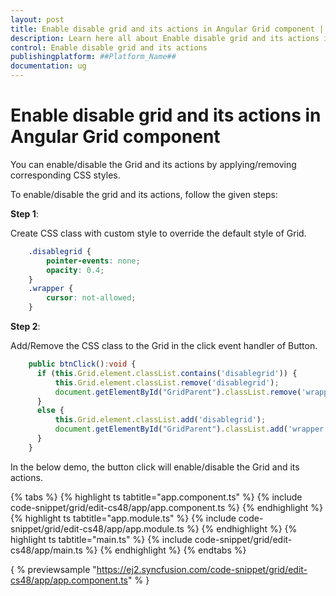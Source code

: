 ```yaml
---
layout: post
title: Enable disable grid and its actions in Angular Grid component | Syncfusion
description: Learn here all about Enable disable grid and its actions in Syncfusion ##Platform_Name## Grid component of Syncfusion Essential JS 2 and more.
control: Enable disable grid and its actions 
publishingplatform: ##Platform_Name##
documentation: ug
---
```


# Enable disable grid and its actions in Angular Grid component

You can enable/disable the Grid and its actions by applying/removing corresponding CSS styles.

To enable/disable the grid and its actions, follow the given steps:

**Step 1**:

Create CSS class with custom style to override the default style of Grid.

```css
    .disablegrid {
        pointer-events: none;
        opacity: 0.4;
    }
    .wrapper {
        cursor: not-allowed;
    }

```

**Step 2**:

Add/Remove the CSS class to the Grid in the click event handler of Button.

```typescript
    public btnClick():void {
      if (this.Grid.element.classList.contains('disablegrid')) {
          this.Grid.element.classList.remove('disablegrid');
          document.getElementById("GridParent").classList.remove('wrapper');
      }
      else {
          this.Grid.element.classList.add('disablegrid');
          document.getElementById("GridParent").classList.add('wrapper');
      }
    }

```

In the below demo, the button click will enable/disable the Grid and its actions.

{% tabs %}
{% highlight ts tabtitle="app.component.ts" %}
{% include code-snippet/grid/edit-cs48/app/app.component.ts %}
{% endhighlight %}
{% highlight ts tabtitle="app.module.ts" %}
{% include code-snippet/grid/edit-cs48/app/app.module.ts %}
{% endhighlight %}
{% highlight ts tabtitle="main.ts" %}
{% include code-snippet/grid/edit-cs48/app/main.ts %}
{% endhighlight %}
{% endtabs %}
  
{ % previewsample "https://ej2.syncfusion.com/code-snippet/grid/edit-cs48/app/app.component.ts" % }
